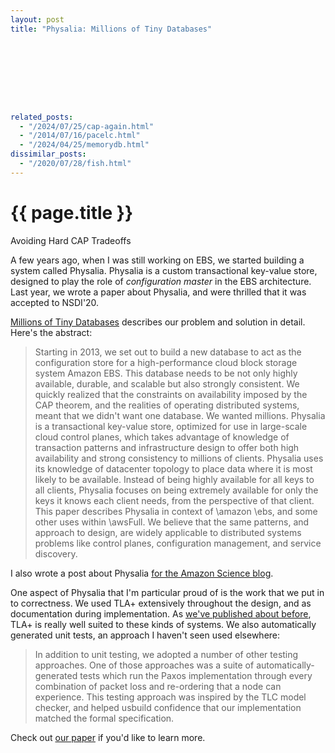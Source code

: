 ```yaml
---
layout: post
title: "Physalia: Millions of Tiny Databases"









related_posts:
  - "/2024/07/25/cap-again.html"
  - "/2014/07/16/pacelc.html"
  - "/2024/04/25/memorydb.html"
dissimilar_posts:
  - "/2020/07/28/fish.html"
---
```

{{ page.title }}
================

<p class="meta">Avoiding Hard CAP Tradeoffs</p>

A few years ago, when I was still working on EBS, we started building a system called Physalia. Physalia is a custom transactional key-value store, designed to play the role of *configuration master* in the EBS architecture. Last year, we wrote a paper about Physalia, and were thrilled that it was accepted to NSDI'20.

[Millions of Tiny Databases](https://assets.amazon.science/c4/11/de2606884b63bf4d95190a3c2390/millions-of-tiny-databases.pdf) describes our problem and solution in detail. Here's the abstract:

> Starting in 2013, we set out to build a new database to act as the configuration store for a high-performance cloud block storage system Amazon EBS.
> This database needs to be not only highly available, durable, and scalable but also strongly consistent. We quickly realized that the constraints on availability imposed by the CAP theorem, and the realities of operating distributed systems, meant that we didn't want one database. We wanted millions. Physalia is a transactional key-value store, optimized for use in large-scale cloud control planes, which takes advantage of knowledge of transaction patterns and infrastructure design to offer both high availability and strong consistency to millions of clients.
> Physalia uses its knowledge of datacenter topology to place data where it is most likely to be available. Instead of being highly available for all keys to all clients, Physalia focuses on being extremely available for only the keys it knows each client needs, from the perspective of that client.
> This paper describes Physalia in context of \amazon \ebs, and some other uses within \awsFull. We believe that the same patterns, and approach to design, are widely applicable to distributed systems problems like control planes, configuration management, and service discovery.

I also wrote a post about Physalia [for the Amazon Science blog](https://www.amazon.science/blog/amazon-ebs-addresses-the-challenge-of-the-cap-theorem-at-scale).

One aspect of Physalia that I'm particular proud of is the work that we put in to correctness. We used TLA+ extensively throughout the design, and as documentation during implementation. As [we've published about before](http://brooker.co.za/blog/2014/08/09/formal-methods.html), TLA+ is really well suited to these kinds of systems. We also automatically generated unit tests, an approach I haven't seen used elsewhere:

> In addition to unit testing, we adopted a number of other testing approaches. One of those approaches was a suite of automatically-generated tests which run the Paxos implementation through every combination of packet loss and re-ordering that a node can experience. This testing approach was inspired by the TLC model checker, and helped usbuild confidence that our implementation matched the formal specification.

Check out [our paper](https://assets.amazon.science/c4/11/de2606884b63bf4d95190a3c2390/millions-of-tiny-databases.pdf) if you'd like to learn more.